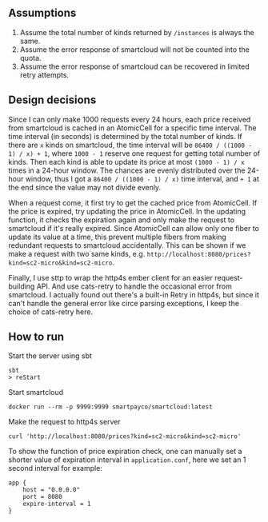 ## Assumptions

1. Assume the total number of kinds returned by `/instances` is always the same.
2. Assume the error response of smartcloud will not be counted into the quota.
3. Assume the error response of smartcloud can be recovered in limited retry attempts.

## Design decisions

Since I can only make 1000 requests every 24 hours, each price received from smartcloud is cached in an AtomicCell for a specific time interval. The time interval (in seconds) is determined by the total number of kinds. If there are `x` kinds on smartcloud, the time interval will be `86400 / ((1000 - 1) / x) + 1`, where `1000 - 1` reserve one request for getting total number of kinds. Then each kind is able to update its price at most `(1000 - 1) / x` times in a 24-hour window. The chances are evenly distributed over the 24-hour window, thus I got a `86400 / ((1000 - 1) / x)` time interval, and `+ 1` at the end since the value may not divide evenly.

When a request come, it first try to get the cached price from AtomicCell. If the price is expired, try updating the price in AtomicCell. In the updating function, it checks the expiration again and only make the request to smartcloud if it's really expired. Since AtomicCell can allow only one fiber to update its value at a time, this prevent multiple fibers from making redundant requests to smartcloud accidentally. This can be shown if we make a request with two same kinds, e.g. `http://localhost:8080/prices?kind=sc2-micro&kind=sc2-micro`.

Finally, I use sttp to wrap the http4s ember client for an easier request-building API. And use cats-retry to handle the occasional error from smartcloud. I actually found out there's a built-in Retry in http4s, but since it can't handle the general error like circe parsing exceptions, I keep the choice of cats-retry here.

## How to run

Start the server using sbt
```
sbt
> reStart
```

Start smartcloud
```
docker run --rm -p 9999:9999 smartpayco/smartcloud:latest
```

Make the request to http4s server
```
curl 'http://localhost:8080/prices?kind=sc2-micro&kind=sc2-micro'
```

To show the function of price expiration check, one can manually set a shorter value of expiration interval in `application.conf`, here we set an 1 second interval for example:
```
app {
    host = "0.0.0.0"
    port = 8080
    expire-interval = 1
}
```
